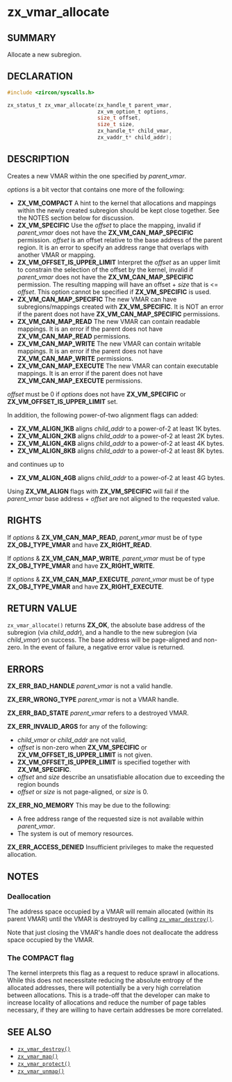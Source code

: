 # zx_vmar_allocate

## SUMMARY

<!-- Contents of this heading updated by update-docs-from-fidl, do not edit. -->

Allocate a new subregion.

## DECLARATION

<!-- Contents of this heading updated by update-docs-from-fidl, do not edit. -->

```c
#include <zircon/syscalls.h>

zx_status_t zx_vmar_allocate(zx_handle_t parent_vmar,
                             zx_vm_option_t options,
                             size_t offset,
                             size_t size,
                             zx_handle_t* child_vmar,
                             zx_vaddr_t* child_addr);
```

## DESCRIPTION

Creates a new VMAR within the one specified by *parent_vmar*.

*options* is a bit vector that contains one more of the following:

- **ZX_VM_COMPACT**  A hint to the kernel that allocations and mappings
  within the newly created subregion should be kept close together.   See the
  NOTES section below for discussion.
- **ZX_VM_SPECIFIC**  Use the *offset* to place the mapping, invalid if
  *parent_vmar* does not have the **ZX_VM_CAN_MAP_SPECIFIC** permission.  *offset*
  is an offset relative to the base address of the parent region.  It is an error
  to specify an address range that overlaps with another VMAR or mapping.
- **ZX_VM_OFFSET_IS_UPPER_LIMIT**  Interpret the *offset* as an upper limit
  to constrain the selection of the offset by the kernel, invalid if *parent_vmar*
  does not have the **ZX_VM_CAN_MAP_SPECIFIC** permission. The resulting mapping
  will have an offset + *size* that is <= *offset*. This option cannot be
  specified if **ZX_VM_SPECIFIC** is used.
- **ZX_VM_CAN_MAP_SPECIFIC**  The new VMAR can have subregions/mappings
  created with **ZX_VM_SPECIFIC**.  It is NOT an error if the parent does
  not have **ZX_VM_CAN_MAP_SPECIFIC** permissions.
- **ZX_VM_CAN_MAP_READ**  The new VMAR can contain readable mappings.
  It is an error if the parent does not have **ZX_VM_CAN_MAP_READ** permissions.
- **ZX_VM_CAN_MAP_WRITE**  The new VMAR can contain writable mappings.
  It is an error if the parent does not have **ZX_VM_CAN_MAP_WRITE** permissions.
- **ZX_VM_CAN_MAP_EXECUTE**  The new VMAR can contain executable mappings.
  It is an error if the parent does not have **ZX_VM_CAN_MAP_EXECUTE** permissions.

*offset* must be 0 if *options* does not have **ZX_VM_SPECIFIC** or
**ZX_VM_OFFSET_IS_UPPER_LIMIT** set.

In addition, the following power-of-two alignment flags can added:

- **ZX_VM_ALIGN_1KB** aligns *child_addr* to a power-of-2 at least 1K bytes.
- **ZX_VM_ALIGN_2KB** aligns *child_addr* to a power-of-2 at least 2K bytes.
- **ZX_VM_ALIGN_4KB** aligns *child_addr* to a power-of-2 at least 4K bytes.
- **ZX_VM_ALIGN_8KB** aligns *child_addr* to a power-of-2 at least 8K bytes.

and continues up to

- **ZX_VM_ALIGN_4GB** aligns *child_addr* to a power-of-2 at least 4G bytes.

Using **ZX_VM_ALIGN** flags with **ZX_VM_SPECIFIC** will fail if the
*parent_vmar* base address + *offset* are not aligned to the requested
value.

## RIGHTS

<!-- Contents of this heading updated by update-docs-from-fidl, do not edit. -->

If *options* & **ZX_VM_CAN_MAP_READ**, *parent_vmar* must be of type **ZX_OBJ_TYPE_VMAR** and have **ZX_RIGHT_READ**.

If *options* & **ZX_VM_CAN_MAP_WRITE**, *parent_vmar* must be of type **ZX_OBJ_TYPE_VMAR** and have **ZX_RIGHT_WRITE**.

If *options* & **ZX_VM_CAN_MAP_EXECUTE**, *parent_vmar* must be of type **ZX_OBJ_TYPE_VMAR** and have **ZX_RIGHT_EXECUTE**.

## RETURN VALUE

`zx_vmar_allocate()` returns **ZX_OK**, the absolute base address of the
subregion (via *child_addr*), and a handle to the new subregion (via
*child_vmar*) on success.  The base address will be page-aligned and non-zero.
In the event of failure, a negative error value is returned.

## ERRORS

**ZX_ERR_BAD_HANDLE**  *parent_vmar* is not a valid handle.

**ZX_ERR_WRONG_TYPE**  *parent_vmar* is not a VMAR handle.

**ZX_ERR_BAD_STATE**  *parent_vmar* refers to a destroyed VMAR.

**ZX_ERR_INVALID_ARGS**  for any of the following:
 - *child_vmar* or *child_addr* are not valid,
 - *offset* is non-zero when **ZX_VM_SPECIFIC** or **ZX_VM_OFFSET_IS_UPPER_LIMIT** is not given.
 - **ZX_VM_OFFSET_IS_UPPER_LIMIT** is specified together with **ZX_VM_SPECIFIC**.
 - *offset* and *size* describe an unsatisfiable allocation due to exceeding the region bounds
 - *offset* or *size* is not page-aligned, or *size* is 0.

**ZX_ERR_NO_MEMORY**  This may be due to the following:

* A free address range of the requested size is not available within
*parent_vmar*.
* The system is out of memory resources.

**ZX_ERR_ACCESS_DENIED**  Insufficient privileges to make the requested allocation.

## NOTES

### Deallocation

The address space occupied by a VMAR will remain allocated (within its
parent VMAR) until the VMAR is destroyed by calling [`zx_vmar_destroy()`].

Note that just closing the VMAR's handle does not deallocate the address
space occupied by the VMAR.

### The COMPACT flag

The kernel interprets this flag as a request to reduce sprawl in allocations.
While this does not necessitate reducing the absolute entropy of the allocated
addresses, there will potentially be a very high correlation between allocations.
This is a trade-off that the developer can make to increase locality of
allocations and reduce the number of page tables necessary, if they are willing
to have certain addresses be more correlated.

## SEE ALSO

 - [`zx_vmar_destroy()`]
 - [`zx_vmar_map()`]
 - [`zx_vmar_protect()`]
 - [`zx_vmar_unmap()`]

<!-- References updated by update-docs-from-fidl, do not edit. -->

[`zx_vmar_destroy()`]: vmar_destroy.md
[`zx_vmar_map()`]: vmar_map.md
[`zx_vmar_protect()`]: vmar_protect.md
[`zx_vmar_unmap()`]: vmar_unmap.md
